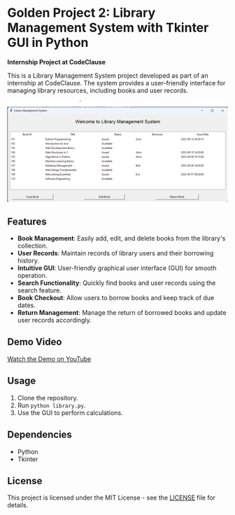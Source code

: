 # **Golden Project 2: Library Management System with Tkinter GUI in Python**


**Internship Project at CodeClause**

This is a Library Management System project developed as part of an internship at CodeClause. The system provides a user-friendly interface for managing library resources, including books and user records.

![Library Management System](Screenshot.png)

## Features

- **Book Management**: Easily add, edit, and delete books from the library's collection.
- **User Records**: Maintain records of library users and their borrowing history.
- **Intuitive GUI**: User-friendly graphical user interface (GUI) for smooth operation.
- **Search Functionality**: Quickly find books and user records using the search feature.
- **Book Checkout**: Allow users to borrow books and keep track of due dates.
- **Return Management**: Manage the return of borrowed books and update user records accordingly.

## Demo Video

[Watch the Demo on YouTube](https://www.youtube.com/watch?v=YOUR_VIDEO_ID)

## Usage

1. Clone the repository.
2. Run `python library.py`.
3. Use the GUI to perform calculations.

## Dependencies

- Python
- Tkinter

## License

This project is licensed under the MIT License - see the [LICENSE](LICENSE) file for details.

